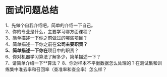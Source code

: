 
# 面试问题总结

1、先做个自我介绍吧，简单的介绍一下自己。<br>
2、你的专业是什么，主要学习哪方面课程？<br>
3、简单描述一下你之前做过的哪些项目？<br>
4、简单描述一下你之前在**公司主要职责？<br>
5、简单描述一下你在**项目中的职责？<br>
6、你对机器学习算法了解多少，简单描述一下？<br>
7、请简单介绍一下**算法？
8、你对样本不平衡数据怎么处理的？在测试集和训练集中准去率和召回率（查准率和查全率）怎么样？<br>


